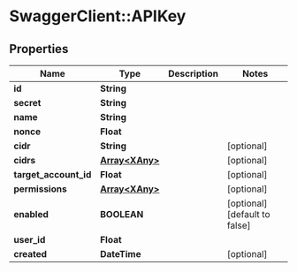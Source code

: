 # SwaggerClient::APIKey

## Properties
Name | Type | Description | Notes
------------ | ------------- | ------------- | -------------
**id** | **String** |  | 
**secret** | **String** |  | 
**name** | **String** |  | 
**nonce** | **Float** |  | 
**cidr** | **String** |  | [optional] 
**cidrs** | [**Array&lt;XAny&gt;**](XAny.md) |  | [optional] 
**target_account_id** | **Float** |  | [optional] 
**permissions** | [**Array&lt;XAny&gt;**](XAny.md) |  | [optional] 
**enabled** | **BOOLEAN** |  | [optional] [default to false]
**user_id** | **Float** |  | 
**created** | **DateTime** |  | [optional] 


